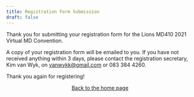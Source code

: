 ```yaml
---
title: Registration Form Submission
draft: false
---
```


Thank you for submitting your registration form for the Lions MD410 2021 Virtual MD Convention. 

A copy of your registration form will be emailed to you. If you have not received anything within 3 days, please contact the registration secretary, Kim van Wyk, on [vanwykk@gmail.com](vanwykk@gmail.com) or 083 384 4260.

Thank you again for registering!

<center><a href="/">Back to the home page</a></center>
